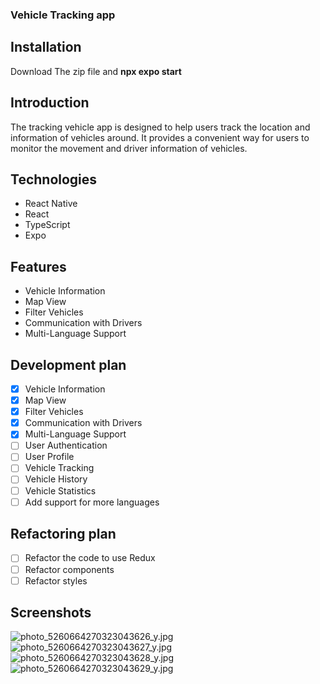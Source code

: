 ### Vehicle Tracking app

## Installation

Download The zip file and
**npx expo start**

## Introduction

The tracking vehicle app is designed to help users track the location
and information of vehicles around.
It provides a convenient way for users to monitor the movement and driver information of vehicles.

## Technologies

- React Native
- React
- TypeScript
- Expo

## Features

- Vehicle Information
- Map View
- Filter Vehicles
- Communication with Drivers
- Multi-Language Support

## Development plan

- [x] Vehicle Information
- [x] Map View
- [x] Filter Vehicles
- [x] Communication with Drivers
- [x] Multi-Language Support
- [ ] User Authentication
- [ ] User Profile
- [ ] Vehicle Tracking
- [ ] Vehicle History
- [ ] Vehicle Statistics
- [ ] Add support for more languages

## Refactoring plan

- [ ] Refactor the code to use Redux
- [ ] Refactor components
- [ ] Refactor styles

## Screenshots

![photo_5260664270323043626_y.jpg](..%2F..%2FDownloads%2Fphoto_5260664270323043626_y.jpg)
![photo_5260664270323043627_y.jpg](..%2F..%2FDownloads%2Fphoto_5260664270323043627_y.jpg)
![photo_5260664270323043628_y.jpg](..%2F..%2FDownloads%2Fphoto_5260664270323043628_y.jpg)
![photo_5260664270323043629_y.jpg](..%2F..%2FDownloads%2Fphoto_5260664270323043629_y.jpg)
